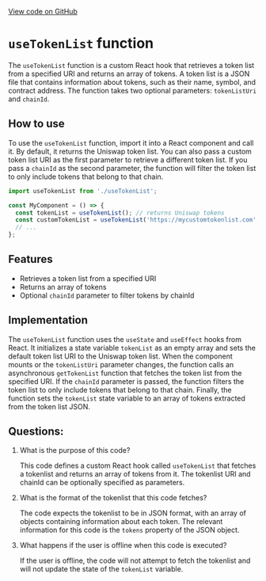 [View code on GitHub](zoo-labs/zoo/blob/master/lab/src/hooks/TokenList.js)

# `useTokenList` function

The `useTokenList` function is a custom React hook that retrieves a token list from a specified URI and returns an array of tokens. A token list is a JSON file that contains information about tokens, such as their name, symbol, and contract address. The function takes two optional parameters: `tokenListUri` and `chainId`.

## How to use

To use the `useTokenList` function, import it into a React component and call it. By default, it returns the Uniswap token list. You can also pass a custom token list URI as the first parameter to retrieve a different token list. If you pass a `chainId` as the second parameter, the function will filter the token list to only include tokens that belong to that chain.

```javascript
import useTokenList from './useTokenList';

const MyComponent = () => {
  const tokenList = useTokenList(); // returns Uniswap tokens
  const customTokenList = useTokenList('https://mycustomtokenlist.com', 1); // returns tokens for chainId 1
  // ...
};
```

## Features

- Retrieves a token list from a specified URI
- Returns an array of tokens
- Optional `chainId` parameter to filter tokens by chainId

## Implementation

The `useTokenList` function uses the `useState` and `useEffect` hooks from React. It initializes a state variable `tokenList` as an empty array and sets the default token list URI to the Uniswap token list. When the component mounts or the `tokenListUri` parameter changes, the function calls an asynchronous `getTokenList` function that fetches the token list from the specified URI. If the `chainId` parameter is passed, the function filters the token list to only include tokens that belong to that chain. Finally, the function sets the `tokenList` state variable to an array of tokens extracted from the token list JSON.
## Questions: 
 1. What is the purpose of this code?
    
    This code defines a custom React hook called `useTokenList` that fetches a tokenlist and returns an array of tokens from it. The tokenlist URI and chainId can be optionally specified as parameters.

2. What is the format of the tokenlist that this code fetches?

    The code expects the tokenlist to be in JSON format, with an array of objects containing information about each token. The relevant information for this code is the `tokens` property of the JSON object.

3. What happens if the user is offline when this code is executed?

    If the user is offline, the code will not attempt to fetch the tokenlist and will not update the state of the `tokenList` variable.